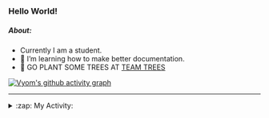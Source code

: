 ### Hello World!

##### About:
- Currently I am a student.
- 🌱 I’m learning how to make better documentation.
- 🌱 GO PLANT SOME TREES AT [TEAM TREES](https://teamtrees.org/)

[![Vyom's github activity graph](https://activity-graph.herokuapp.com/graph?username=Vyvy-vi)](https://github.com/ashutosh00710/github-readme-activity-graph)

---
<details>
  <summary>:zap: My Activity:</summary>
  
<!--START_SECTION:waka-->
![Code Time](http://img.shields.io/badge/Code%20Time-929%20hrs%2051%20mins-blue)

**I'm a Night 🦉** 

```text
🌞 Morning    93 commits     ███░░░░░░░░░░░░░░░░░░░░░░   13.36% 
🌆 Daytime    169 commits    ██████░░░░░░░░░░░░░░░░░░░   24.28% 
🌃 Evening    229 commits    ████████░░░░░░░░░░░░░░░░░   32.9% 
🌙 Night      205 commits    ███████░░░░░░░░░░░░░░░░░░   29.45%

```
📅 **I'm Most Productive on Sunday** 

```text
Monday       101 commits    ███░░░░░░░░░░░░░░░░░░░░░░   14.51% 
Tuesday      112 commits    ████░░░░░░░░░░░░░░░░░░░░░   16.09% 
Wednesday    89 commits     ███░░░░░░░░░░░░░░░░░░░░░░   12.79% 
Thursday     101 commits    ███░░░░░░░░░░░░░░░░░░░░░░   14.51% 
Friday       103 commits    ███░░░░░░░░░░░░░░░░░░░░░░   14.8% 
Saturday     73 commits     ██░░░░░░░░░░░░░░░░░░░░░░░   10.49% 
Sunday       117 commits    ████░░░░░░░░░░░░░░░░░░░░░   16.81%

```


📊 **This Week I Spent My Time On** 

```text
🔥 Editors: 
VS Code                  14 hrs 1 min        █████████████████████████   100.0%

🐱‍💻 Projects: 
CSF                      6 hrs 17 mins       ███████████░░░░░░░░░░░░░░   44.9% 
github-readme-youtube-car4 hrs 25 mins       ████████░░░░░░░░░░░░░░░░░   31.56% 
file-utils               1 hr 10 mins        ██░░░░░░░░░░░░░░░░░░░░░░░   8.39% 
TEA-onboarding-bot       44 mins             █░░░░░░░░░░░░░░░░░░░░░░░░   5.32% 
praise                   41 mins             █░░░░░░░░░░░░░░░░░░░░░░░░   4.89%

```


 Last Updated on 19/10/2022 22:04:15 UTC
<!--END_SECTION:waka-->
</details>
